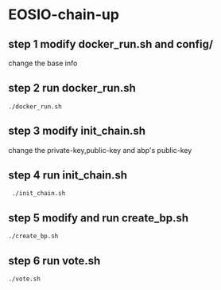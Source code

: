 # EOSIO-chain-up

## step 1 modify docker_run.sh and config/ 
change the base info
## step 2 run docker_run.sh
``` ./docker_run.sh ```

## step 3 modify init_chain.sh
change the private-key,public-key and abp's public-key
## step 4 run init_chain.sh
``` ./init_chain.sh```

## step 5 modify and run create_bp.sh
``` ./create_bp.sh ```

## step 6 run vote.sh
``` ./vote.sh ```
